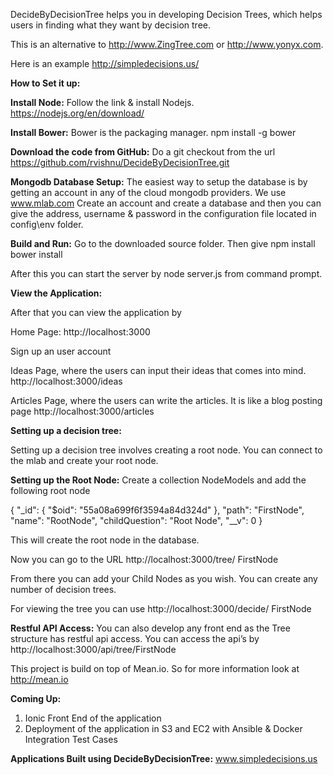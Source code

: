 DecideByDecisionTree helps you in developing Decision Trees, which helps users in finding what they want by decision tree.

This is an alternative to http://www.ZingTree.com or http://www.yonyx.com.

Here is an example
http://simpledecisions.us/

**How to Set it up:**

**Install Node:** 
Follow the link & install Nodejs.
https://nodejs.org/en/download/

**Install Bower:**
Bower is the packaging manager.
npm install -g bower

**Download the code from GitHub:**
Do a git checkout from the url 
https://github.com/rvishnu/DecideByDecisionTree.git

**Mongodb Database Setup:**
The easiest way to setup the database is by getting an account in any of the cloud mongodb providers. We use www.mlab.com
Create an account and create a database and then you can give the address, username & password in the configuration file  located in config\env folder.

**Build and Run:**
Go to the downloaded source folder.
Then give
npm install
bower install

After this you can start the server by node server.js from command prompt.

**View the Application:**

After that you can view the application by 

Home Page: http://localhost:3000

Sign up an user account

Ideas Page, where the users can input their ideas that comes into mind. http://localhost:3000/ideas

Articles Page, where the users can write the articles. It is like a blog posting page http://localhost:3000/articles

**Setting up a decision tree:**

Setting up a decision tree involves creating a root node. You can connect to the mlab and create your root node.

**Setting up the Root Node:**
Create a collection NodeModels and add the following root node

{    "_id": {        "$oid": "55a08a699f6f3594a84d324d"
    },
    "path": "FirstNode",
    "name": "RootNode",
    "childQuestion": "Root Node",
    "__v": 0
}

This will create the root node in the database.

Now you can go to the URL
http://localhost:3000/tree/ FirstNode

From there you can add your Child Nodes as you wish. You can create any number of decision trees.

For viewing the tree you can use
http://localhost:3000/decide/ FirstNode

**Restful API Access:**
You can also develop any front end as the Tree structure has restful api access. You can access the api’s by
http://localhost:3000/api/tree/FirstNode

This project is build on top of Mean.io. So for more information look at http://mean.io

**Coming Up:**

 1. Ionic Front End of the application 
 2. Deployment of the application in S3 and EC2 with Ansible & Docker Integration Test Cases

**Applications Built using DecideByDecisionTree:**
www.simpledecisions.us

